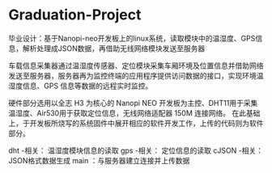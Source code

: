 # Graduation-Project
毕业设计：基于Nanopi-neo开发板上的linux系统，读取模块中的温湿度、GPS信息，解析处理成JSON数据，再借助无线网络模块发送至服务器

车载信息采集器通过温湿度传感器、定位模块采集车厢环境及位置信息并借助网络发送至服务器，服务器再为监控终端的应用程序提供访问数据的接口，实现环境温湿度信息、GPS 信息等数据的远程实时监控。

硬件部分选用以全志 H3 为核心的 Nanopi NEO 开发板为主控、DHT11用于采集温湿度、Air530用于获取定位信息，无线网络适配器 150M 连接网络。 
在此基础上，于开发板所烧写的系统固件中展开相应的软件开发工作，上传的代码则为软件部分。

dht -相关： 温湿度模块信息的读取
gps -相关： 定位信息的读取
cJSON -相关： JSON格式数据生成
main ：与服务器建立连接并上传数据
